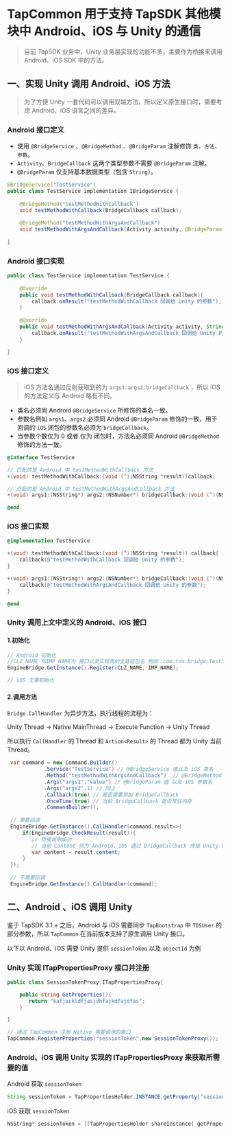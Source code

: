 # TapCommon 用于支持 TapSDK 其他模块中 Android、iOS 与 Unity 的通信

> 目前 TapSDK 业务中，Unity 业务层实现的功能不多，主要作为桥接来调用 Android、iOS SDK 中的方法。

## 一、实现 Unity 调用 Android、iOS 方法

> 为了方便 Unity 一套代码可以调用双端方法，所以定义原生接口时，需要考虑 Android、iOS 语言之间的差异。

### Android 接口定义

- 使用 `@BridgeService` 、`@BridgeMethod` 、`@BridgeParam` 注解修饰 `类`、`方法`、`参数`。
- `Activity`、`BridgeCallback` 这两个类型参数不需要 `@BridgeParam` 注解。
- `@BridgeParam` 仅支持基本数据类型（包含 `String`）。

```java
@BridgeService("TestService")
public class TestService implementation IBridgeService {
    
    @BridgeMethod("testMethodWithCallback")
    void testMethodWithCallback(BridgeCallback callback);
    
    @BridgeMethod("testMethodWithArgsAndCallback")
    void testMethodWithArgsAndCallback(Activity activity, @BridgeParam("args1") String appId, @BridgeParam("args2") int args2, BridgeCallback callback);
    
}

```

### Android 接口实现

```java
public class TestService implementation TestService {
    
    @Override
    public void testMethodWithCallback(BridgeCallback callback){
        callback.onResult("testMethodWithCallback 回调给 Unity 的参数");        
    }
    
    @Override
    public void testMethodWithArgsAndCallback(Activity activity, String appId,int args2, BridgeCallback callback){
        callback.onResult("testMethodWithArgsAndCallback 回调给 Unity 的参数");        
    }

}

```

### iOS 接口定义

> iOS 方法名通过反射获取到的为 `args1:args2:bridgeCallback` ，所以 iOS 的方法定义与 Android 略有不同。

- 类名必须同 Android `@BridgeService` 所修饰的类名一致。
- 参数名例如 `args1`、`args2` 必须同 Android `@BridgeParam` 修饰的一致，用于回调的 `iOS` 闭包的参数名必须为 `bridgeCallback`。
- 当参数个数仅为 0 或者 仅为 闭包时，方法名必须同 Android `@BridgeMethod` 修饰的方法一致。

```objectivec
@interface TestService

// 匹配的是 Android 中 testMethodWithCallback 方法
+(void) testMethodWithCallback:(void (^)(NSString *result))callback;

// 匹配的是 Android 中 testMethodWithArgsAndCallback 方法
+(void) args1:(NSString*) args2:(NSNumber*) bridgeCallback:(void (^)(NSString *result))callback;

@end
```

### iOS 接口实现

```objectivec
@implementation TestService

+(void) testMethodWithCallback:(void (^)(NSString *result)) callback{
    callback(@"testMethodWithCallback 回调给 Unity 的参数");
}

+(void) args1:(NSString*) args2:(NSNumber*) bridgeCallback:(void (^)(NSString *result))callback{
    callback(@"testMethodWithArgsAndCallback 回调给 Unity 的参数");
}

@end
```

### Unity 调用上文中定义的 Android、iOS 接口

#### 1.初始化

```c#
// Android 初始化
//CLZ_NAME 和IMP_NAME为 接口以及实现类的全路径包名 例如：com.tds.bridge.TestService，com.tds.bridge.TestServiceImpl
EngineBridge.GetInstance().Register(CLZ_NAME, IMP_NAME);

// iOS 无需初始化
```
#### 2.调用方法

`Bridge.CallHandler` 为异步方法，执行线程的流程为：

Unity Thread -> Native MainThread -> Execute Function -> Unity Thread

所以执行 `CallHandler` 的 Thread 和 `Action<Result>` 的 Thread 都为 Unity 当前 Thread。

```c#
 var command = new Command.Builder()
            .Service("TestService") // @BridgeService 值以及 iOS 类名
            .Method("testMethodWithArgsAndCallback")  // @BridgeMethod 值 以及 iOS 方法名
            .Args("args1","value") // @BridgeParam 值 以及 iOS 参数名
            .Args("args2",1) // 同上
            .Callback(true) // 是否需要添加 BridgeCallback
            .OnceTime(true) // 当前 BridgeCallback 是否常驻内存
            .CommandBuilder();
 
 // 需要回调
 EngineBridge.GetInstance().CallHandler(command,result=>{
     if(EngineBridge.CheckResult(result)){
        // 桥接调用成功
        // 当前 Content 则为 Android、iOS 通过 BridgeCallback 传给 Unity 的值
        var content = result.content;
     }
 });
 
 // 不需要回调
 EngineBridge.GetInstance().CallHandler(command);
```

## 二、Android 、iOS 调用 Unity 

鉴于 TapSDK 3.1.+ 之后，Android 与 iOS 需要同步 `TapBootstrap` 中 `TDSUser` 的部分参数，所以 `TapCommon` 在当前版本支持了原生调用 Unity 接口。

以下以 Android、iOS 需要 Unity 提供 `sessionToken` 以及 `objectId` 为例

### Unity 实现 ITapPropertiesProxy 接口并注册

```c#
public class SessionTokenProxy:ITapPropertiesProxy{

    public string GetProperties(){
       return "kafjaskldfjasjdhfajkdfajdfas";
    }

}

// 通过 TapCommon 注册 Native 需要调用的接口
TapCommon.RegisterProperties("sessionToken",new SessionTokenProxy());
```

### Android、iOS 调用 Unity 实现的 ITapPropertiesProxy 来获取所需要的值

Android 获取 `sessionToken`

```java
String sessionToken = TapPropertiesHolder.INSTANCE.getProperty("sessionToken");
```

iOS 获取 `sessionToken`

```objectivec
NSString* sessionToken = [[TapPropertiesHolder shareInstance] getProperty:@"sessionToken"];
```







